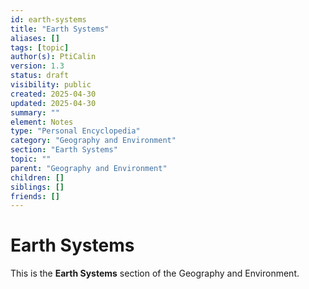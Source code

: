 ```yaml
---
id: earth-systems
title: "Earth Systems"
aliases: []
tags: [topic]
author(s): PtiCalin
version: 1.3
status: draft
visibility: public
created: 2025-04-30
updated: 2025-04-30
summary: ""
element: Notes
type: "Personal Encyclopedia"
category: "Geography and Environment"
section: "Earth Systems"
topic: ""
parent: "Geography and Environment"
children: []
siblings: []
friends: []
---
```

# Earth Systems

This is the **Earth Systems** section of the Geography and Environment.

